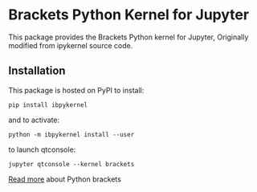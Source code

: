 # Brackets Python Kernel for Jupyter

This package provides the Brackets Python kernel for Jupyter, Originally modified from ipykernel source code.

## Installation

This package is hosted on PyPI to install:

```
pip install ibpykernel
```

and to activate:

```
python -m ibpykernel install --user
```

to launch qtconsole:

```
jupyter qtconsole --kernel brackets
```

[Read more]('http://python-brackets.org') about Python brackets
